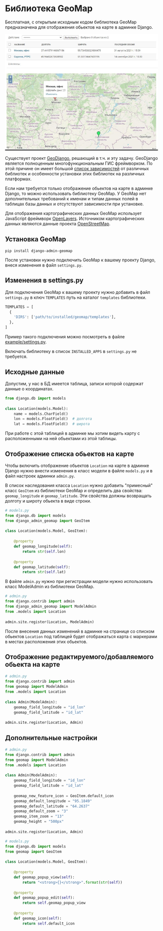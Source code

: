 # Библиотека GeoMap

Бесплатная, с открытым исходным кодом библиотека GeoMap предназначена для отображения обьектов на карте в админке Django.

![Обьекты на карте в админке Django](img/listchange01.jpg)

Существует проект [GeoDjango](https://docs.djangoproject.com/en/3.2/ref/contrib/gis/), решающий в т.ч. и эту задачу. 
GeoDjango является полноценным многофункциональным ГИС фреймворком.
По этой причине он имеет большой [список зависимостей](https://docs.djangoproject.com/en/3.2/ref/contrib/gis/install/#requirements) от различных библиотек
и особенности установки этих библиотек на различных платформах.

Если нам требуется только отображение обьектов на карте в админке Django, то можно использовать библиотеку GeoMap. 
У GeoMap нет дополнительных требований к именам и типам данных полей в таблицах базы данных и отсутствуют зависимости при установке.

Для отображения картографических данных GeoMap использует JavaScript фреймворк [OpenLayers](https://openlayers.org/).
Источником картографических данных являются данные проекта [OpenStreetMap](https://www.openstreetmap.org/).

## Установка GeoMap

```
pip install django-admin-geomap
```

После установки нужно подключить GeoMap к вашему проекту Django, внеся изменения в файл `settings.py`.

## Изменения в settings.py

Для подключения GeoMap к вашему проекту нужно добавить в файл `settings.py` в ключ `TEMPLATES` путь на каталог `templates` библиотеки.

```python
TEMPLATES = [
  {
    'DIRS': ['path/to/installed/geomap/templates'],
  },
]
```

Пример такого подключения можно посмотреть в файле [example/settings.py](https://github.com/vb64/django.admin.geomap/blob/3fb078d231517f368158ff4fd2c63c11092af979/example/settings.py#L43).

Включать библиотеку в список `INSTALLED_APPS` в `settings.py` не требуется.

## Исходные данные

Допустим, у нас в БД имеется таблица, записи которой содержат данные о координатах.

```python
from django.db import models

class Location(models.Model):
    name = models.CharField()
    lon = models.FloatField()  # долгота
    lat = models.FloatField()  # широта

```

При работе с этой таблицей в админке мы хотим видеть карту с расположенными на ней обьектами из этой таблицы.

## Отображение списка обьектов на карте

Чтобы включить отображение обьектов `Location` на карте в админке Django нужно внести изменения в класс модели в файле `models.py` и в файл настроек админки `admin.py`.

В список наследования класса `Location` нужно добавить "примесный" класс `GeoItem` из библиотеки GeoMap и определить два свойства: `geomap_longitude` и `geomap_latitude`.
Эти свойства должны возвращать долготу и широту обьекта в виде строки.

```python
# models.py
from django.db import models
from django_admin_geomap import GeoItem

class Location(models.Model, GeoItem):

    @property
    def geomap_longitude(self):
        return str(self.lon)

    @property
    def geomap_latitude(self):
        return str(self.lat)
```

В файле `admin.py` нужно при регистрации модели нужно использовать класс ModelAdmin из библиотеки GeoMap.

```python
# admin.py
from django.contrib import admin
from django_admin_geomap import ModelAdmin
from .models import Location

admin.site.register(Location, ModelAdmin)
```

После внесения данных изменений в админке на странице со списком обьектов `Location` под таблицей будет отображаться карта с маркерами в местах расположения этих обьектов.

## Отображение редактируемого/добавляемого обьекта на карте

```python
# admin.py
from django.contrib import admin
from geomap import ModelAdmin
from .models import Location

class Admin(ModelAdmin):
    geomap_field_longitude = "id_lon"
    geomap_field_latitude = "id_lat"

admin.site.register(Location, Admin)
```

## Дополнительные настройки

```python
# admin.py
from django.contrib import admin
from geomap import ModelAdmin
from .models import Location

class Admin(ModelAdmin):
    geomap_field_longitude = "id_lon"
    geomap_field_latitude = "id_lat"

    geomap_new_feature_icon = GeoItem.default_icon
    geomap_default_longitude = "95.1849"
    geomap_default_latitude = "64.2637"
    geomap_default_zoom = "3"
    geomap_item_zoom = "13"
    geomap_height = "500px"

admin.site.register(Location, Admin)
```

```python
# models.py
from django.db import models
from geomap import GeoItem

class Location(models.Model, GeoItem):

    @property
    def geomap_popup_view(self):
        return "<strong>{}</strong>".format(str(self))

    @property
    def geomap_popup_edit(self):
        return self.geomap_popup_view

    @property
    def geomap_icon(self):
        return self.default_icon
```
